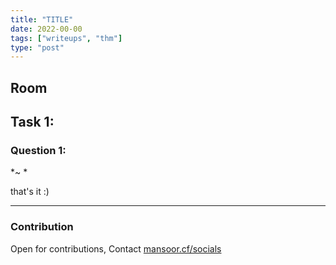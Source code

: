 ```yaml
---
title: "TITLE"
date: 2022-00-00
tags: ["writeups", "thm"]
type: "post"
---
```


## Room



## Task 1: 

### Question 1: 

*~ *

that's it :)

------------------------------------------------------------
### Contribution

Open for contributions, Contact [mansoor.cf/socials](https://mansoor.cf/socials)

